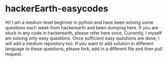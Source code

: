 # hackerEarth-easycodes
Hi! I am a medium level beginner in python and have been solving some questions each week from hackerearth and been dumping here.
If you are stuck in any code in hackerearth, please refer here once. Currently, I myself am solving only easy questions. Once 
sufficient easy questions are done, I will add a medium repository too. If you want to add solution in different language to these 
questions, please fork, add in a different file and then pull request. 
